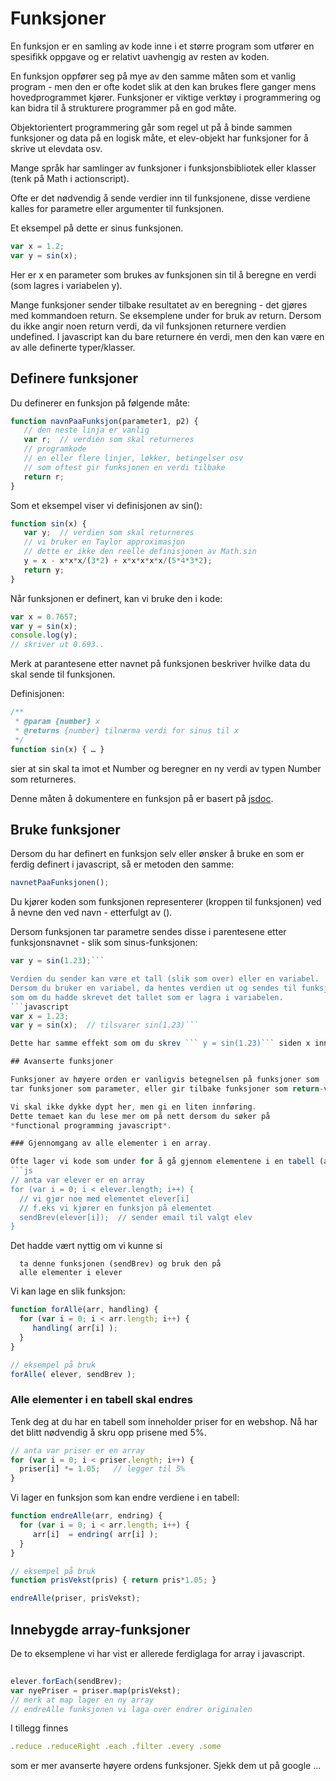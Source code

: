 # Funksjoner

En funksjon er en samling av kode inne i et større program som utfører en spesifikk oppgave og er relativt uavhengig av resten av koden.

En funksjon oppfører seg på mye av den samme måten som et vanlig program - men den er ofte kodet slik at den kan brukes flere ganger mens hovedprogrammet kjører.
Funksjoner er viktige verktøy i programmering og kan bidra til å strukturere programmer på en god måte.

Objektorientert programmering går som regel ut på å binde sammen funksjoner og data på en logisk måte, et elev-objekt har funksjoner for å skrive ut elevdata osv.

Mange språk har samlinger av funksjoner i funksjonsbibliotek eller klasser (tenk på Math i actionscript).

Ofte er det nødvendig å sende verdier inn til funksjonene, disse verdiene kalles for parametre eller argumenter til funksjonen.

Et eksempel på dette er sinus funksjonen.
```javascript
var x = 1.2;
var y = sin(x);
```
Her er x en parameter som brukes av funksjonen sin til å beregne en verdi (som lagres i variabelen y).

Mange funksjoner sender tilbake resultatet av en beregning - det gjøres med kommandoen return.
Se eksemplene under for bruk av return.
Dersom du ikke angir noen return verdi, da vil funksjonen returnere verdien undefined. I javascript kan du bare returnere én verdi, men den kan være en av alle definerte typer/klasser.

## Definere funksjoner

Du definerer en funksjon på følgende måte:
```javascript
function navnPaaFunksjon(parameter1, p2) {
   // den neste linja er vanlig
   var r;  // verdien som skal returneres
   // programkode
   // en eller flere linjer, løkker, betingelser osv
   // som oftest gir funksjonen en verdi tilbake
   return r;
}
```
Som et eksempel viser vi definisjonen av sin():

```javascript
function sin(x) {
   var y;  // verdien som skal returneres
   // vi bruker en Taylor approximasjon
   // dette er ikke den reelle definisjonen av Math.sin
   y = x - x*x*x/(3*2) + x*x*x*x*x/(5*4*3*2);
   return y;
}
```


Når funksjonen er definert, kan vi bruke den i kode:
```javascript
var x = 0.7657;
var y = sin(x);
console.log(y);
// skriver ut 0.693..
```
Merk at parantesene etter navnet på funksjonen beskriver hvilke data du skal sende til funksjonen.

Definisjonen: 
```javascript
/**
 * @param {number} x
 * @returns {number} tilnærma verdi for sinus til x
 */
function sin(x) { … }  
```
sier at sin skal ta imot et Number og beregner en ny verdi
av typen Number som returneres.

Denne måten å dokumentere en funksjon på er basert på [jsdoc](http://usejsdoc.org/about-getting-started.html).

## Bruke funksjoner

Dersom du har definert en funksjon selv eller ønsker å bruke en som er ferdig definert i javascript, så er metoden den samme:
```javascript
navnetPaaFunksjonen();
```

Du kjører koden som funksjonen representerer (kroppen til funksjonen) ved å nevne den ved navn - etterfulgt av ().

Dersom funksjonen tar parametre sendes disse i parentesene etter funksjonsnavnet - slik som sinus-funksjonen:

```javascript 
var y = sin(1.23);```

Verdien du sender kan være et tall (slik som over) eller en variabel.
Dersom du bruker en variabel, da hentes verdien ut og sendes til funksjonen -
som om du hadde skrevet det tallet som er lagra i variabelen.
```javascript
var x = 1.23;
var y = sin(x);  // tilsvarer sin(1.23)```

Dette har samme effekt som om du skrev ``` y = sin(1.23)``` siden x inneholder tallet 1.23.

## Avanserte funksjoner

Funksjoner av høyere orden er vanligvis betegnelsen på funksjoner som
tar funksjoner som parameter, eller gir tilbake funksjoner som return-verdi.

Vi skal ikke dykke dypt her, men gi en liten innføring.  
Dette temaet kan du lese mer om på nett dersom du søker på 
*functional programming javascript*.

### Gjennomgang av alle elementer i en array.

Ofte lager vi kode som under for å gå gjennom elementene i en tabell (array).
```js
// anta var elever er en array
for (var i = 0; i < elever.length; i++) {
  // vi gjør noe med elementet elever[i]
  // f.eks vi kjører en funksjon på elementet
  sendBrev(elever[i]);  // sender email til valgt elev
}
```

Det hadde vært nyttig om vi kunne si
```
  ta denne funksjonen (sendBrev) og bruk den på
  alle elementer i elever
```

Vi kan lage en slik funksjon:
```js
function forAlle(arr, handling) {
  for (var i = 0; i < arr.length; i++) {
     handling( arr[i] );
  }
}

// eksempel på bruk
forAlle( elever, sendBrev );
```

### Alle elementer i en tabell skal endres

Tenk deg at du har en tabell som inneholder priser for en webshop.
Nå har det blitt nødvendig å skru opp prisene med 5%.

```js
// anta var priser er en array
for (var i = 0; i < priser.length; i++) {
  priser[i] *= 1.05;   // legger til 5%
}
```

Vi lager en funksjon som kan endre verdiene i en tabell:
```js
function endreAlle(arr, endring) {
  for (var i = 0; i < arr.length; i++) {
     arr[i]  = endring( arr[i] );
  }
}

// eksempel på bruk
function prisVekst(pris) { return pris*1.05; }

endreAlle(priser, prisVekst);
```

## Innebygde array-funksjoner

De to eksemplene vi har vist er allerede ferdiglaga for array i javascript.
```js
  
elever.forEach(sendBrev);
var nyePriser = priser.map(prisVekst);  
// merk at map lager en ny array
// endreAlle funksjonen vi laga over endrer originalen
```

I tillegg finnes 
```js
.reduce .reduceRight .each .filter .every .some
```
som er mer avanserte høyere ordens funksjoner.
Sjekk dem ut på google ... 
